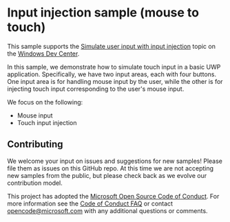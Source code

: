 <!--
category: CustomUserInteractions
-->
# Input injection sample (mouse to touch)

This sample supports the [Simulate user input with input injection](https://docs.microsoft.com/windows/uwp/design/input/input-injection) topic on the [Windows Dev Center](https://developer.microsoft.com/en-us/windows).

In this sample, we demonstrate how to simulate touch input in a basic UWP application. Specifically, we have two input areas, each with four buttons. One input area is for handling mouse input by the user, while the other is for injecting touch input corresponding to the user's mouse input.

We focus on the following:
* Mouse input
* Touch input injection

## Contributing

We welcome your input on issues and suggestions for new samples! Please file them as issues on this GitHub repo.  At this time we are not accepting new samples from the public, but please check back as we evolve our contribution model.

This project has adopted the [Microsoft Open Source Code of Conduct](https://opensource.microsoft.com/codeofconduct/). For more information see the [Code of Conduct FAQ](https://opensource.microsoft.com/codeofconduct/faq/) or contact [opencode@microsoft.com](mailto:opencode@microsoft.com) with any additional questions or comments.